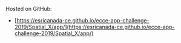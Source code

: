 Hosted on GitHub:

- [https://esricanada-ce.github.io/ecce-app-challenge-2019/Spatial_X/app/](https://esricanada-ce.github.io/ecce-app-challenge-2019/Spatial_X/app/)